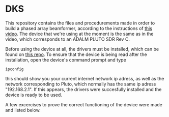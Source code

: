# DKS

This repository contains the files and procedurements made in order to build a phased array beamformer, according to the instructions of [this video](https://www.youtube.com/watch?v=2QXKuEYR4Bw). The device that we're using at the moment is the same as in the video, which corresponds to an ADALM PLUTO SDR Rev C.

Before using the device at all, the drivers must be installed, which can be found on [this repo](https://github.com/analogdevicesinc/plutosdr-m2k-drivers-win/releases). To ensure that the device is being read after the installation, open the device's command prompt and type

```
ipconfig
```

this should show you your current internet network ip adress, as well as the network corresponding to Pluto, which normally has the same ip adress "192.168.2.1". If this appears, the drivers were succesfully installed and the device is ready to be used.

A few excercises to prove the correct functioning of the device were made and listed below.
